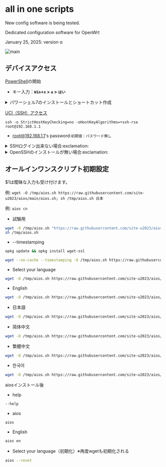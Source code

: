 # all in one scripts

New config software is being tested.

Dedicated configuration software for OpenWrt

January 25, 2025: version α

![main](https://github.com/user-attachments/assets/ebfc8ca2-a42e-470c-9a89-9b5e3eb4ccb8)

## デバイスアクセス

[PowerShell](https://learn.microsoft.com/ja-jp/powershell/scripting/what-is-windows-powershell?view=powershell-7.4)の開始

- キー入力：**`Win`+`x` > `a` > `はい`**

<details><summary>パワーシェル7のインストールとショートカット作成</summary>

```powershell:powershell
$currentVersion = $PSVersionTable.PSVersion
Write-Host "Current PowerShell version: $($currentVersion)"
$installed = Get-Command pwsh -ErrorAction SilentlyContinue
if ($installed) {
    Write-Host "PowerShell 7 is already installed. Skipping installation."
} else {
    Write-Host "Installing PowerShell 7..."
    $url = "https://aka.ms/install-powershell.ps1"
    Invoke-WebRequest -Uri $url -OutFile "install-powershell.ps1"
    .\install-powershell.ps1
    Write-Host "PowerShell 7 installation completed."
}
$desktop = [Environment]::GetFolderPath("Desktop")
$shortcutPath = "$desktop\PowerShell 7 (Admin).lnk"
$targetPath = "C:\Program Files\PowerShell\7\pwsh.exe"
$arguments = "-Command Start-Process pwsh -Verb runAs"
$shell = New-Object -ComObject WScript.Shell
$shortcut = $shell.CreateShortcut($shortcutPath)
$shortcut.TargetPath = $targetPath
$shortcut.Arguments = $arguments
$shortcut.Description = "PowerShell 7 Administrator Shortcut"
$shortcut.WorkingDirectory = "$HOME"
$shortcut.IconLocation = $targetPath
$shortcut.Save()
Write-Host "PowerShell 7 administrator shortcut has been created."

```

---

</details>

[UCI（SSH）アクセス](https://openwrt.org/docs/guide-quick-start/sshadministration)

```powershell:powershell:初期設定用
ssh -o StrictHostKeyChecking=no -oHostKeyAlgorithms=+ssh-rsa root@192.168.1.1
```

- root@192.168.1.1's password:`初期値：パスワード無し`

<details><summary>SSHログイン出来ない場合:exclamation:</summary>

  - `%USERPROFILE%\.ssh\known_hosts` ※Windows隠しファイル
```powershell:powershell
Clear-Content .ssh\known_hosts -Force 
```

</details>

<details><summary>OpenSSHのインストールが無い場合:exclamation:</summary>

- 機能の確認
※Windows 10 Fall Creators Update(1709)以降標準搭載
```powershell:powershell
Get-WindowsCapability -Online | Where-Object Name -like 'OpenSSH*'
```
- 機能のインストール
```powershell:powershell
Add-WindowsCapability -Online -Name OpenSSH.Server~~~~0.0.1.0
```
---

</details>

## オールインワンスクリプト初期設定

$1は曖昧な入力も受け付けます。

例: `wget -O /tmp/aios.sh https://raw.githubusercontent.com/site-u2023/aios/main/aios.sh; sh /tmp/aios.sh 日本`

例: `aios cn`

- 試験用
```sh
wget -O /tmp/aios.sh "https://raw.githubusercontent.com/site-u2023/aios/main/aios.sh?cache_bust=$(date +%s)"
sh /tmp/aios.sh
```

- --timestamping
```sh
opkg update && opkg install wget-ssl
```
```sh
wget --no-cache --timestamping -O /tmp/aios.sh https://raw.githubusercontent.com/site-u2023/aios/main/aios.sh; sh /tmp/aios.sh
```

- Select your language
```sh
wget -O /tmp/aios.sh https://raw.githubusercontent.com/site-u2023/aios/main/aios.sh; sh /tmp/aios.sh

```

- English
```sh
wget -O /tmp/aios.sh https://raw.githubusercontent.com/site-u2023/aios/main/aios.sh; sh /tmp/aios.sh en
```

- 日本語
```sh
wget -O /tmp/aios.sh https://raw.githubusercontent.com/site-u2023/aios/main/aios.sh; sh /tmp/aios.sh ja
```

- 简体中文
```sh
wget -O /tmp/aios.sh https://raw.githubusercontent.com/site-u2023/aios/main/aios.sh; sh /tmp/aios.sh zh-cn
```

- 繁體中文
```sh
wget -O /tmp/aios.sh https://raw.githubusercontent.com/site-u2023/aios/main/aios.sh; sh /tmp/aios.sh zh-tw
```

- 한국어
```sh
wget -O /tmp/aios.sh https://raw.githubusercontent.com/site-u2023/aios/main/aios.sh; sh /tmp/aios.sh ko
```

aiosインストール後
- help
```sh
--help
```
- aios
```sh
aios
```
- English
```sh
aios en
```
- Select your language（初期化）※再度wgetも初期化される
```sh
aios --reset
```


